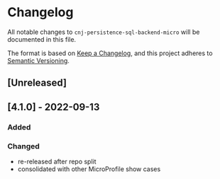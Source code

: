 # Changelog
All notable changes to `cnj-persistence-sql-backend-micro` will be documented in this file.

The format is based on [Keep a Changelog](https://keepachangelog.com/en/1.0.0/),
and this project adheres to [Semantic Versioning](https://semver.org/spec/v2.0.0.html).

## [Unreleased]

## [4.1.0] - 2022-09-13
### Added
### Changed
- re-released after repo split
- consolidated with other MicroProfile show cases
